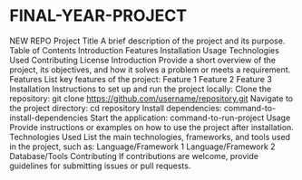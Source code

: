 # FINAL-YEAR-PROJECT
NEW REPO
Project Title
A brief description of the project and its purpose.
Table of Contents
Introduction
Features
Installation
Usage
Technologies Used
Contributing
License
Introduction
Provide a short overview of the project, its objectives, and how it solves a problem or meets a requirement.
Features
List key features of the project:
Feature 1
Feature 2
Feature 3
Installation
Instructions to set up and run the project locally:
Clone the repository:
git clone https://github.com/username/repository.git
Navigate to the project directory:
cd repository
Install dependencies:
command-to-install-dependencies
Start the application:
command-to-run-project
Usage
Provide instructions or examples on how to use the project after installation.
Technologies Used
List the main technologies, frameworks, and tools used in the project, such as:
Language/Framework 1
Language/Framework 2
Database/Tools
Contributing
If contributions are welcome, provide guidelines for submitting issues or pull requests.



